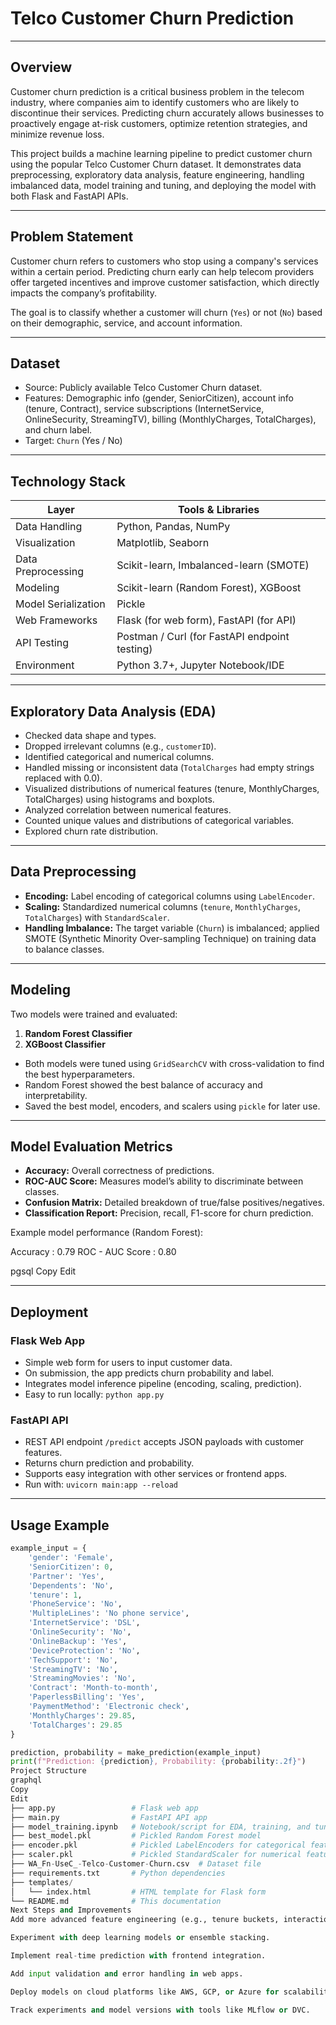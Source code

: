 # Telco Customer Churn Prediction

---

## Overview

Customer churn prediction is a critical business problem in the telecom industry, where companies aim to identify customers who are likely to discontinue their services. Predicting churn accurately allows businesses to proactively engage at-risk customers, optimize retention strategies, and minimize revenue loss.

This project builds a machine learning pipeline to predict customer churn using the popular Telco Customer Churn dataset. It demonstrates data preprocessing, exploratory data analysis, feature engineering, handling imbalanced data, model training and tuning, and deploying the model with both Flask and FastAPI APIs.

---

## Problem Statement

Customer churn refers to customers who stop using a company's services within a certain period. Predicting churn early can help telecom providers offer targeted incentives and improve customer satisfaction, which directly impacts the company’s profitability.

The goal is to classify whether a customer will churn (`Yes`) or not (`No`) based on their demographic, service, and account information.

---

## Dataset

- Source: Publicly available Telco Customer Churn dataset.
- Features: Demographic info (gender, SeniorCitizen), account info (tenure, Contract), service subscriptions (InternetService, OnlineSecurity, StreamingTV), billing (MonthlyCharges, TotalCharges), and churn label.
- Target: `Churn` (Yes / No)

---

## Technology Stack

| Layer                | Tools & Libraries                             |
|----------------------|----------------------------------------------|
| Data Handling        | Python, Pandas, NumPy                         |
| Visualization        | Matplotlib, Seaborn                           |
| Data Preprocessing   | Scikit-learn, Imbalanced-learn (SMOTE)       |
| Modeling             | Scikit-learn (Random Forest), XGBoost        |
| Model Serialization  | Pickle                                        |
| Web Frameworks       | Flask (for web form), FastAPI (for API)      |
| API Testing          | Postman / Curl (for FastAPI endpoint testing)|
| Environment          | Python 3.7+, Jupyter Notebook/IDE             |

---

## Exploratory Data Analysis (EDA)

- Checked data shape and types.
- Dropped irrelevant columns (e.g., `customerID`).
- Identified categorical and numerical columns.
- Handled missing or inconsistent data (`TotalCharges` had empty strings replaced with 0.0).
- Visualized distributions of numerical features (tenure, MonthlyCharges, TotalCharges) using histograms and boxplots.
- Analyzed correlation between numerical features.
- Counted unique values and distributions of categorical variables.
- Explored churn rate distribution.

---

## Data Preprocessing

- **Encoding:** Label encoding of categorical columns using `LabelEncoder`.
- **Scaling:** Standardized numerical columns (`tenure`, `MonthlyCharges`, `TotalCharges`) with `StandardScaler`.
- **Handling Imbalance:** The target variable (`Churn`) is imbalanced; applied SMOTE (Synthetic Minority Over-sampling Technique) on training data to balance classes.

---

## Modeling

Two models were trained and evaluated:

1. **Random Forest Classifier**  
2. **XGBoost Classifier**

- Both models were tuned using `GridSearchCV` with cross-validation to find the best hyperparameters.
- Random Forest showed the best balance of accuracy and interpretability.
- Saved the best model, encoders, and scalers using `pickle` for later use.

---

## Model Evaluation Metrics

- **Accuracy:** Overall correctness of predictions.
- **ROC-AUC Score:** Measures model’s ability to discriminate between classes.
- **Confusion Matrix:** Detailed breakdown of true/false positives/negatives.
- **Classification Report:** Precision, recall, F1-score for churn prediction.

Example model performance (Random Forest):

Accuracy : 0.79
ROC - AUC Score : 0.80

pgsql
Copy
Edit

---

## Deployment

### Flask Web App

- Simple web form for users to input customer data.
- On submission, the app predicts churn probability and label.
- Integrates model inference pipeline (encoding, scaling, prediction).
- Easy to run locally: `python app.py`

### FastAPI API

- REST API endpoint `/predict` accepts JSON payloads with customer features.
- Returns churn prediction and probability.
- Supports easy integration with other services or frontend apps.
- Run with: `uvicorn main:app --reload`

---

## Usage Example

```python
example_input = {
    'gender': 'Female',
    'SeniorCitizen': 0,
    'Partner': 'Yes',
    'Dependents': 'No',
    'tenure': 1,
    'PhoneService': 'No',
    'MultipleLines': 'No phone service',
    'InternetService': 'DSL',
    'OnlineSecurity': 'No',
    'OnlineBackup': 'Yes',
    'DeviceProtection': 'No',
    'TechSupport': 'No',
    'StreamingTV': 'No',
    'StreamingMovies': 'No',
    'Contract': 'Month-to-month',
    'PaperlessBilling': 'Yes',
    'PaymentMethod': 'Electronic check',
    'MonthlyCharges': 29.85,
    'TotalCharges': 29.85
}

prediction, probability = make_prediction(example_input)
print(f"Prediction: {prediction}, Probability: {probability:.2f}")
Project Structure
graphql
Copy
Edit
├── app.py                 # Flask web app
├── main.py                # FastAPI API app
├── model_training.ipynb   # Notebook/script for EDA, training, and tuning
├── best_model.pkl         # Pickled Random Forest model
├── encoder.pkl            # Pickled LabelEncoders for categorical features
├── scaler.pkl             # Pickled StandardScaler for numerical features
├── WA_Fn-UseC_-Telco-Customer-Churn.csv  # Dataset file
├── requirements.txt       # Python dependencies
├── templates/
│   └── index.html         # HTML template for Flask form
└── README.md              # This documentation
Next Steps and Improvements
Add more advanced feature engineering (e.g., tenure buckets, interaction terms).

Experiment with deep learning models or ensemble stacking.

Implement real-time prediction with frontend integration.

Add input validation and error handling in web apps.

Deploy models on cloud platforms like AWS, GCP, or Azure for scalability.

Track experiments and model versions with tools like MLflow or DVC.

